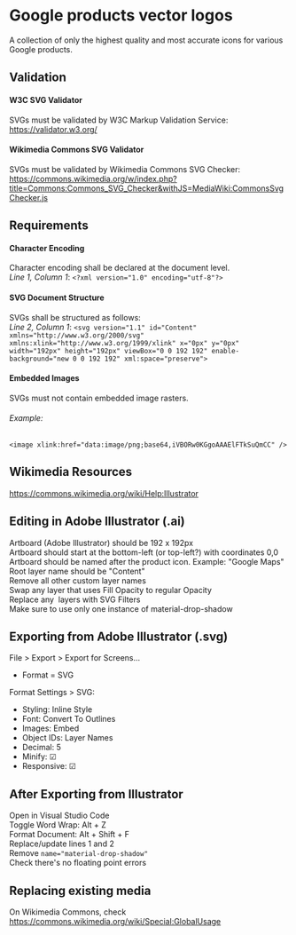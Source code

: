 # Google products vector logos  
A collection of only the highest quality and most accurate icons for various Google products.  


## Validation  
#### W3C SVG Validator  
SVGs must be validated by W3C Markup Validation Service:  
https://validator.w3.org/  
  
#### Wikimedia Commons SVG Validator  
SVGs must be validated by Wikimedia Commons SVG Checker:  
https://commons.wikimedia.org/w/index.php?title=Commons:Commons_SVG_Checker&withJS=MediaWiki:CommonsSvgChecker.js  
  
## Requirements  
#### Character Encoding  
Character encoding shall be declared at the document level.  
_Line 1, Column 1_: `<?xml version="1.0" encoding="utf-8"?>`  
  
#### SVG Document Structure  
SVGs shall be structured as follows:  
_Line 2, Column 1_: `<svg version="1.1" id="Content" xmlns="http://www.w3.org/2000/svg" xmlns:xlink="http://www.w3.org/1999/xlink" x="0px" y="0px" width="192px" height="192px" viewBox="0 0 192 192" enable-background="new 0 0 192 192" xml:space="preserve">`  
  
#### Embedded Images  
SVGs must not contain embedded image rasters.  
###### Example:  
`<image xlink:href="data:image/png;base64,iVBORw0KGgoAAAElFTkSuQmCC" />`  
  
## Wikimedia Resources  
https://commons.wikimedia.org/wiki/Help:Illustrator  

## Editing in Adobe Illustrator (.ai)  
Artboard (Adobe Illustrator) should be 192 x 192px  
Artboard should start at the bottom-left (or top-left?) with coordinates 0,0  
Artboard should be named after the product icon. Example: "Google Maps"  
Root layer name should be "Content"  
Remove all other custom layer names  
Swap any layer that uses Fill Opacity to regular Opacity  
Replace any <image> layers with SVG Filters  
Make sure to use only one instance of material-drop-shadow  
  
## Exporting from Adobe Illustrator (.svg)  
File > Export > Export for Screens...  
* Format = SVG  
  
Format Settings > SVG:  
* Styling: Inline Style  
* Font: Convert To Outlines  
* Images: Embed  
* Object IDs: Layer Names  
* Decimal: 5  
* Minify: ☑  
* Responsive: ☑  
  
## After Exporting from Illustrator  
Open in Visual Studio Code  
Toggle Word Wrap: Alt + Z  
Format Document: Alt + Shift + F  
Replace/update lines 1 and 2  
Remove `name="material-drop-shadow"`  
Check there's no floating point errors  

## Replacing existing media
On Wikimedia Commons, check https://commons.wikimedia.org/wiki/Special:GlobalUsage
